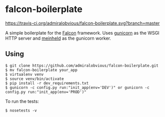 # falcon-boilerplate

https://travis-ci.org/admiralobvious/falcon-boilerplate.svg?branch=master

A simple boilerplate for the [Falcon](https://github.com/falconry/falcon) framework. Uses [gunicorn](https://github.com/benoitc/gunicorn) as the WSGI HTTP server and [meinheld](https://github.com/mopemope/meinheld) as the gunicorn worker. 

## Using

```
$ git clone https://github.com/admiralobvious/falcon-boilerplate.git
$ mv falcon-boilerplate your_app
$ virtualenv venv
$ source venv/bin/activate
$ pip install -r dev_requirements.txt
$ gunicorn -c config.py run:"init_app(env='DEV')" or gunicorn -c config.py run:"init_app(env='PROD')"
```

To run the tests:

```
$ nosetests -v
```

